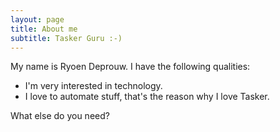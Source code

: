 ```yaml
---
layout: page
title: About me
subtitle: Tasker Guru :-)
---
```


My name is Ryoen Deprouw. I have the following qualities:

- I'm very interested in technology.
- I love to automate stuff, that's the reason why I love Tasker.

What else do you need?
